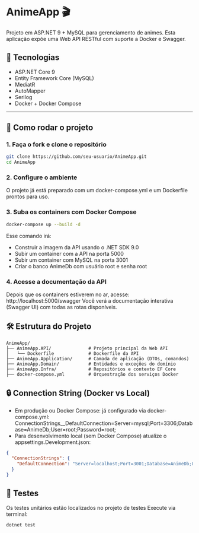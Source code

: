 # AnimeApp 🎬

Projeto em ASP.NET 9 + MySQL para gerenciamento de animes. Esta aplicação expõe uma Web API RESTful com suporte a Docker e Swagger.

## 🧬 Tecnologias

- ASP.NET Core 9
- Entity Framework Core (MySQL)
- MediatR
- AutoMapper
- Serilog
- Docker + Docker Compose

---

## 🚀 Como rodar o projeto

### 1. Faça o fork e clone o repositório

```bash
git clone https://github.com/seu-usuario/AnimeApp.git
cd AnimeApp
```

### 2. Configure o ambiente
O projeto já está preparado com um docker-compose.yml e um Dockerfile prontos para uso.

### 3. Suba os containers com Docker Compose
```bash
docker-compose up --build -d
```
Esse comando irá:
- Construir a imagem da API usando o .NET SDK 9.0
- Subir um container com a API na porta 5000
- Subir um container com MySQL na porta 3001
- Criar o banco AnimeDb com usuário root e senha root

### 4. Acesse a documentação da API
Depois que os containers estiverem no ar, acesse: http://localhost:5000/swagger
Você verá a documentação interativa (Swagger UI) com todas as rotas disponíveis.

## 🛠️ Estrutura do Projeto

```
AnimeApp/
├── AnimeApp.API/              # Projeto principal da Web API
│   └── Dockerfile             # Dockerfile da API
├── AnimeApp.Application/      # Camada de aplicação (DTOs, comandos)
├── AnimeApp.Domain/           # Entidades e exceções do domínio
├── AnimeApp.Infra/            # Repositórios e contexto EF Core
├── docker-compose.yml         # Orquestração dos serviços Docker

```

## 🔒 Connection String (Docker vs Local)
- Em produção ou Docker Compose: já configurado via docker-compose.yml:
ConnectionStrings__DefaultConnection=Server=mysql;Port=3306;Database=AnimeDb;User=root;Password=root;
- Para desenvolvimento local (sem Docker Compose) atualize o appsettings.Development.json:
```json
{
  "ConnectionStrings": {
    "DefaultConnection": "Server=localhost;Port=3001;Database=AnimeDb;User=root;Password=root;"
  }
}
```

## 🧪 Testes
Os testes unitários estão localizados no projeto de testes
Execute via terminal:
```bash
dotnet test
```